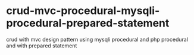 # crud-mvc-procedural-mysqli-procedural-prepared-statement
crud with mvc design pattern using mysqli procedural and php procedural and with prepared statement
